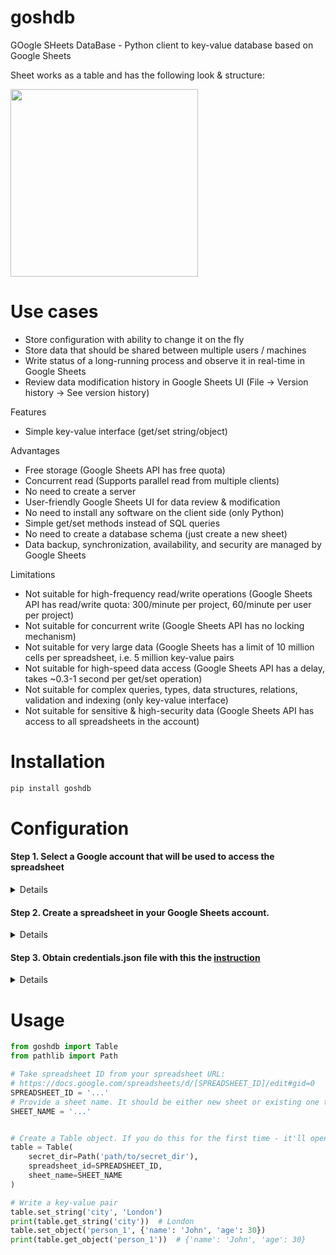 # goshdb
GOogle SHeets DataBase - Python client to key-value database based on Google Sheets

Sheet works as a table and has the following look & structure:

<img src="https://github.com/artoby/goshdb/assets/6637041/cf3ba5d4-e1df-42ff-8487-3f18a27190fd" width="300">


# Use cases
- Store configuration with ability to change it on the fly
- Store data that should be shared between multiple users / machines
- Write status of a long-running process and observe it in real-time in Google Sheets
- Review data modification history in Google Sheets UI (File -> Version history -> See version history)

Features
- Simple key-value interface (get/set string/object)

Advantages
- Free storage (Google Sheets API has free quota)
- Concurrent read (Supports parallel read from multiple clients)
- No need to create a server
- User-friendly Google Sheets UI for data review & modification
- No need to install any software on the client side (only Python)
- Simple get/set methods instead of SQL queries
- No need to create a database schema (just create a new sheet)
- Data backup, synchronization, availability, and security are managed by Google Sheets

Limitations
- Not suitable for high-frequency read/write operations (Google Sheets API has read/write quota: 
300/minute per project, 60/minute per user per project)
- Not suitable for concurrent write (Google Sheets API has no locking mechanism)
- Not suitable for very large data (Google Sheets has a limit of 10 million cells per spreadsheet, 
i.e. 5 million key-value pairs
- Not suitable for high-speed data access (Google Sheets API has a delay, takes ~0.3-1 second per 
get/set operation)
- Not suitable for complex queries, types, data structures, relations, validation and indexing 
(only key-value interface)
- Not suitable for sensitive & high-security data (Google Sheets API has access to all 
spreadsheets in the account)

# Installation
```bash
pip install goshdb
```

# Configuration

#### Step 1. Select a Google account that will be used to access the spreadsheet

<details>
<summary>Details</summary>

* Though `Table` uses only provided spreadsheet, credentials technically 
allow to read/write all the spreadsheets in the account.
* So it's recommended to use `Table` with a special service (non-personal)
account that doesn't have critical/secret spreadsheets that might be compromised.

</details>

#### Step 2. Create a spreadsheet in your Google Sheets account.

<details>
<summary>Details</summary>

* You should share the spreadsheet and provide write access to the account that will be used to 
access it (see Step 1).

</details>

#### Step 3. Obtain credentials.json file with this the [instruction](https://developers.google.com/sheets/api/quickstart/python)

<details>
<summary>Details</summary>

* If you do this for the first time - take `credentials.json` and put it in `secret_dir`.
* On a first attempt to create `Table` it'll open a browser window, ask you to sign in 
the target test account.
* Then the `token.json` file will be generated automatically and put in `secret_dir`.
* The `token.json` file will be used automatically for further access to the
target spreadsheet.
* You can use `token.json` to access the spreadsheet from another machine without completing the 
steps above

</details>


# Usage
```python
from goshdb import Table
from pathlib import Path

# Take spreadsheet ID from your spreadsheet URL:
# https://docs.google.com/spreadsheets/d/[SPREADSHEET_ID]/edit#gid=0
SPREADSHEET_ID = '...'
# Provide a sheet name. It should be either new sheet or existing one that follows the required structure.
SHEET_NAME = '...'  


# Create a Table object. If you do this for the first time - it'll open a browser window (see Step 3 details)
table = Table(
    secret_dir=Path('path/to/secret_dir'),
    spreadsheet_id=SPREADSHEET_ID,
    sheet_name=SHEET_NAME
)

# Write a key-value pair
table.set_string('city', 'London')
print(table.get_string('city'))  # London
table.set_object('person_1', {'name': 'John', 'age': 30})
print(table.get_object('person_1'))  # {'name': 'John', 'age': 30}
```
